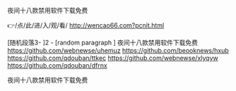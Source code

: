 
夜间十八款禁用软件下载免费




👉/点/此/进/入/观/看/ http://wencao66.com?pcnit.html




[随机段落3-
]2 - [random paragraph
]
夜间十八款禁用软件下载免费 https://github.com/webnewse/uhemuz
https://github.com/beooknews/hxub
https://github.com/qdouban/ttkec
https://github.com/webnewse/xlyqyw
https://github.com/qdouban/dfrnx





夜间十八款禁用软件下载免费
